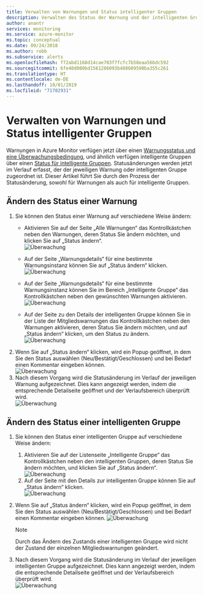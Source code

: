 ```yaml
---
title: Verwalten von Warnungen und Status intelligenter Gruppen
description: Verwalten des Status der Warnung und der intelligenten Gruppeninstanzen
author: anantr
services: monitoring
ms.service: azure-monitor
ms.topic: conceptual
ms.date: 09/24/2018
ms.author: robb
ms.subservice: alerts
ms.openlocfilehash: f72abd1168d14cae703f7fcfc7b58eaa56bdc592
ms.sourcegitcommit: 6fe40d080bd1561286093b488609590ba355c261
ms.translationtype: HT
ms.contentlocale: de-DE
ms.lasthandoff: 10/01/2019
ms.locfileid: "71702931"
---
```

# <a name="manage-alert-and-smart-group-states"></a>Verwalten von Warnungen und Status intelligenter Gruppen
Warnungen in Azure Monitor verfügen jetzt über einen [Warnungsstatus und eine Überwachungsbedingung](https://aka.ms/azure-alerts-overview), und ähnlich verfügen intelligente Gruppen über einen [Status für intelligente Gruppen](https://aka.ms/smart-groups). Statusänderungen werden jetzt im Verlauf erfasst, der der jeweiligen Warnung oder intelligenten Gruppe zugeordnet ist. Dieser Artikel führt Sie durch den Prozess der Statusänderung, sowohl für Warnungen als auch für intelligente Gruppen.

## <a name="change-the-state-of-an-alert"></a>Ändern des Status einer Warnung
1. Sie können den Status einer Warnung auf verschiedene Weise ändern: 
    * Aktivieren Sie auf der Seite „Alle Warnungen“ das Kontrollkästchen neben den Warnungen, deren Status Sie ändern möchten, und klicken Sie auf „Status ändern“.   
    ![Überwachung](./media/alerts-managing-alert-states/state-all-alerts.jpg)
    * Auf der Seite „Warnungsdetails“ für eine bestimmte Warnungsinstanz können Sie auf „Status ändern“ klicken.   
    ![Überwachung](./media/alerts-managing-alert-states/state-alert-details.jpg)
    * Auf der Seite „Warnungsdetails“ für eine bestimmte Warnungsinstanz können Sie im Bereich „Intelligente Gruppe“ das Kontrollkästchen neben den gewünschten Warnungen aktivieren.    
    ![Überwachung](./media/alerts-managing-alert-states/state-alert-details-sg.jpg)

    * Auf der Seite zu den Details der intelligenten Gruppe können Sie in der Liste der Mitgliedswarnungen das Kontrollkästchen neben den Warnungen aktivieren, deren Status Sie ändern möchten, und auf „Status ändern“ klicken, um den Status zu ändern.   
    ![Überwachung](./media/alerts-managing-alert-states/state-sg-details-alerts.jpg)
1. Wenn Sie auf „Status ändern“ klicken, wird ein Popup geöffnet, in dem Sie den Status auswählen (Neu/Bestätigt/Geschlossen) und bei Bedarf einen Kommentar eingeben können.   
![Überwachung](./media/alerts-managing-alert-states/state-alert-change.jpg)
1. Nach diesem Vorgang wird die Statusänderung im Verlauf der jeweiligen Warnung aufgezeichnet. Dies kann angezeigt werden, indem die entsprechende Detailseite geöffnet und der Verlaufsbereich überprüft wird.    
![Überwachung](./media/alerts-managing-alert-states/state-alert-history.jpg)

## <a name="change-the-state-of-a-smart-group"></a>Ändern des Status einer intelligenten Gruppe
1. Sie können den Status einer intelligenten Gruppe auf verschiedene Weise ändern:
    1. Aktivieren Sie auf der Listenseite „Intelligente Gruppe“ das Kontrollkästchen neben den intelligenten Gruppen, deren Status Sie ändern möchten, und klicken Sie auf „Status ändern“.  
    ![Überwachung](./media/alerts-managing-alert-states/state-sg-list.jpg)
    1. Auf der Seite mit den Details zur intelligenten Gruppe können Sie auf „Status ändern“ klicken.        
    ![Überwachung](./media/alerts-managing-alert-states/state-sg-details.jpg)
1. Wenn Sie auf „Status ändern“ klicken, wird ein Popup geöffnet, in dem Sie den Status auswählen (Neu/Bestätigt/Geschlossen) und bei Bedarf einen Kommentar eingeben können. 
![Überwachung](./media/alerts-managing-alert-states/state-sg-change.jpg)
   > [!NOTE]
   >  Durch das Ändern des Zustands einer intelligenten Gruppe wird nicht der Zustand der einzelnen Mitgliedswarnungen geändert.

1. Nach diesem Vorgang wird die Statusänderung im Verlauf der jeweiligen intelligenten Gruppe aufgezeichnet. Dies kann angezeigt werden, indem die entsprechende Detailseite geöffnet und der Verlaufsbereich überprüft wird.     
![Überwachung](./media/alerts-managing-alert-states/state-sg-history.jpg)

